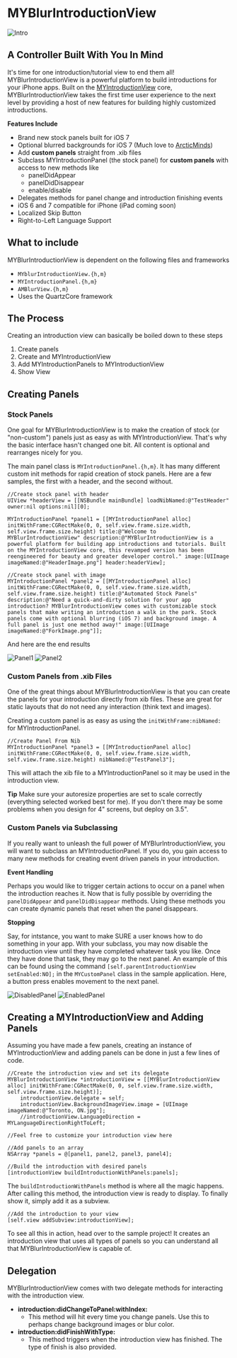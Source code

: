 MYBlurIntroductionView
======================

![Intro](https://raw.github.com/MatthewYork/MYBlurIntroductionView/master/Resources/Images/MYBlurIntroductionView.gif)

## A Controller Built With You In Mind

It's time for one introduction/tutorial view to end them all! MYBlurIntroductionView is a powerful platform to build introductions for your iPhone apps. Built on the [MYIntroductionView](https://github.com/MatthewYork/iPhone-IntroductionTutorial) core, MYBlurIntroductionView takes the first time user experience to the next level by providing a host of new features for building highly customized introductions.

**Features Include**
* Brand new stock panels built for iOS 7
* Optional blurred backgrounds for iOS 7 (Much love to [ArcticMinds](https://github.com/ArcticMinds/iOS-blur))
* Add **custom panels** straight from .xib files
* Subclass MYIntroductionPanel (the stock panel) for **custom panels** with access to new methods like
  * panelDidAppear 
  * panelDidDisappear
  * enable/disable
* Delegates methods for panel change and introduction finishing events
* iOS 6 and 7 compatible for iPhone (iPad coming soon)
* Localized Skip Button
* Right-to-Left Language Support

## What to include

MYBlurIntroductionView is dependent on the following files and frameworks
* <code>MYblurIntroductionView.{h,m}</code>
* <code>MYIntroductionPanel.{h,m}</code>
* <code>AMBlurView.{h,m}</code>
* Uses the QuartzCore framework

## The Process

Creating an introduction view can basically be boiled down to these steps

1. Create panels
2. Create and MYIntroductionView
3. Add MYIntroductionPanels to MYIntroductionView
4. Show View

## Creating Panels

### Stock Panels

One goal for MYBlurIntroductionView is to make the creation of stock (or "non-custom") panels just as easy as with MYIntroductionView. That's why the basic interface hasn't changed one bit. All content is optional and rearranges nicely for you. 

The main panel class is <code>MYIntroductionPanel.{h,m}</code>. It has many different custom init methods for rapid creation of stock panels. Here are a few samples, the first with a header, and the second without.

```objc
//Create stock panel with header
UIView *headerView = [[NSBundle mainBundle] loadNibNamed:@"TestHeader" owner:nil options:nil][0];

MYIntroductionPanel *panel1 = [[MYIntroductionPanel alloc] initWithFrame:CGRectMake(0, 0, self.view.frame.size.width, self.view.frame.size.height) title:@"Welcome to MYBlurIntroductionView" description:@"MYBlurIntroductionView is a powerful platform for building app introductions and tutorials. Built on the MYIntroductionView core, this revamped version has been reengineered for beauty and greater developer control." image:[UIImage imageNamed:@"HeaderImage.png"] header:headerView];
    
//Create stock panel with image
MYIntroductionPanel *panel2 = [[MYIntroductionPanel alloc] initWithFrame:CGRectMake(0, 0, self.view.frame.size.width, self.view.frame.size.height) title:@"Automated Stock Panels" description:@"Need a quick-and-dirty solution for your app introduction? MYBlurIntroductionView comes with customizable stock panels that make writing an introduction a walk in the park. Stock panels come with optional blurring (iOS 7) and background image. A full panel is just one method away!" image:[UIImage imageNamed:@"ForkImage.png"]];
```

And here are the end results

![Panel1](https://raw.github.com/MatthewYork/MYBlurIntroductionView/master/Resources/Images/iOS%20Simulator%20Screen%20shot%20Oct%2017,%202013%203.09.52%20PM.png)
![Panel2](https://raw.github.com/MatthewYork/MYBlurIntroductionView/master/Resources/Images/iOS%20Simulator%20Screen%20shot%20Oct%2017,%202013%203.09.56%20PM.png)

### Custom Panels from .xib Files

One of the great things about MYBlurIntroductionView is that you can create the panels for your introduction directly from xib files. These are great for static layouts that do not need any interaction (think text and images). 

Creating a custom panel is as easy as using the <code>initWithFrame:nibNamed:</code> for MYIntroductionPanel.

```objc
//Create Panel From Nib
MYIntroductionPanel *panel3 = [[MYIntroductionPanel alloc] initWithFrame:CGRectMake(0, 0, self.view.frame.size.width, self.view.frame.size.height) nibNamed:@"TestPanel3"];
```

This will attach the xib file to a MYIntroductionPanel so it may be used in the introduction view.

**Tip** Make sure your autoresize properties are set to scale correctly (everything selected worked best for me). If you don't there may be some problems when you design for 4" screens, but deploy on 3.5".

### Custom Panels via Subclassing

If you really want to unleash the full power of MYBlurIntroductionView, you will want to subclass an MYIntroductionPanel. If you do, you gain access to many new methods for creating event driven panels in your introduction. 

**Event Handling**

Perhaps you would like to trigger certain actions to occur on a panel when the introduction reaches it. Now that is fully possible by overriding the <code>panelDidAppear</code> and <code>panelDidDisappear</code> methods. Using these methods you can create dynamic panels that reset when the panel disappears.

**Stopping**

Say, for intstance, you want to make SURE a user knows how to do something in your app. With your subclass, you may now disable the introduction view until they have completed whatever task you like. Once they have done that task, they may go to the next panel. An example of this can be found using the command <code>[self.parentIntroductionView setEnabled:NO];</code> in the <code>MYCustomPanel</code> class in the sample application. Here, a button press enables movement to the next panel.

![DisabledPanel](https://raw.github.com/MatthewYork/MYBlurIntroductionView/master/Resources/Images/iOS%20Simulator%20Screen%20shot%20Oct%2017,%202013%204.42.36%20PM.png)
![EnabledPanel](https://raw.github.com/MatthewYork/MYBlurIntroductionView/master/Resources/Images/iOS%20Simulator%20Screen%20shot%20Oct%2017,%202013%204.42.38%20PM.png)

## Creating a MYIntroductionView and Adding Panels
 
Assuming you have made a few panels, creating an instance of MYIntroductionView and adding panels can be done in just a few lines of code.

```objc
//Create the introduction view and set its delegate
MYBlurIntroductionView *introductionView = [[MYBlurIntroductionView alloc] initWithFrame:CGRectMake(0, 0, self.view.frame.size.width, self.view.frame.size.height)];
    introductionView.delegate = self;
    introductionView.BackgroundImageView.image = [UIImage imageNamed:@"Toronto, ON.jpg"];
    //introductionView.LanguageDirection = MYLanguageDirectionRightToLeft;

//Feel free to customize your introduction view here
    
//Add panels to an array
NSArray *panels = @[panel1, panel2, panel3, panel4];
    
//Build the introduction with desired panels
[introductionView buildIntroductionWithPanels:panels];
```

The <code>buildIntroductionWithPanels</code> method is where all the magic happens. After calling this method, the introduction view is ready to display. To finally show it, simply add it as a subview.

```objc
//Add the introduction to your view
[self.view addSubview:introductionView];
```

To see all this in action, head over to the sample project! It creates an introduction view that uses all types of panels so you can understand all that MYBlurIntroductionView is capable of.

## Delegation

MYBlurIntroductionView comes with two delegate methods for interacting with the introduction view.
* **introduction:didChangeToPanel:withIndex:**
  * This method will hit every time you change panels. Use this to perhaps change background images or blur color.
* **introduction:didFinishWithType:**
  * This method triggers when the introduction view has finished. The type of finish is also provided. 
